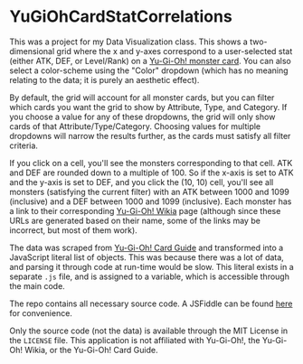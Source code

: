 # YuGiOhCardStatCorrelations
This was a project for my Data Visualization class. This shows a two-dimensional grid where the x and y-axes correspond to a user-selected stat (either ATK, DEF, or Level/Rank) on a [Yu-Gi-Oh! monster card](http://yugioh.wikia.com/wiki/Monster_Card). You can also select a color-scheme using the "Color" dropdown (which has no meaning relating to the data; it is purely an aesthetic effect).

By default, the grid will account for all monster cards, but you can filter which cards you want the grid to show by Attribute, Type, and Category. If you choose a value for any of these dropdowns, the grid will only show cards of that Attribute/Type/Category. Choosing values for multiple dropdowns will narrow the results further, as the cards must satisfy all filter criteria.

If you click on a cell, you'll see the monsters corresponding to that cell. ATK and DEF are rounded down to a multiple of 100. So if the x-axis is set to ATK and the y-axis is set to DEF, and you click the (10, 10) cell, you'll see all monsters (satisfying the current filter) with an ATK between 1000 and 1099 (inclusive) and a DEF between 1000 and 1099 (inclusive). Each monster has a link to their corresponding [Yu-Gi-Oh! Wikia](http://yugioh.wikia.com/wiki/Main_Page) page (although since these URLs are generated based on their name, some of the links may be incorrect, but most of them work).

The data was scraped from [Yu-Gi-Oh! Card Guide](http://www.yugiohcardguide.com/) and transformed into a JavaScript literal list of objects. This was because there was a lot of data, and parsing it through code at run-time would be slow. This literal exists in a separate `.js` file, and is assigned to a variable, which is accessible through the main code.

The repo contains all necessary source code. A JSFiddle can be found [here](https://jsfiddle.net/n5w1av7z/embedded/result/) for convenience.

Only the source code (not the data) is available through the MIT License in the `LICENSE` file. This application is not affiliated with Yu-Gi-Oh!, the Yu-Gi-Oh! Wikia, or the Yu-Gi-Oh! Card Guide.
